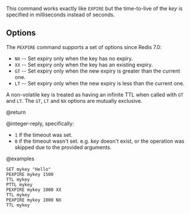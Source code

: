 This command works exactly like `EXPIRE` but the time-to-live of the _key_ is specified in milliseconds instead of seconds.

## Options

The `PEXPIRE` command supports a set of options since Redis 7.0:

* `NX` -- Set expiry only when the key has no expiry.
* `XX` -- Set expiry only when the key has an existing expiry.
* `GT` -- Set expiry only when the new expiry is greater than the current one.
* `LT` -- Set expiry only when the new expiry is less than the current one.

A non-volatile key is treated as having an infinite TTL when called with `GT` and `LT`.
The `GT`, `LT` and `NX` options are mutually exclusive.

@return

@integer-reply, specifically:

* `1` if the timeout was set.
* `0` if the timeout wasn't set. e.g. _key_ doesn't exist, or the operation was skipped due to the provided arguments.

@examples

```cli
SET mykey "Hello"
PEXPIRE mykey 1500
TTL mykey
PTTL mykey
PEXPIRE mykey 1000 XX
TTL mykey
PEXPIRE mykey 1000 NX
TTL mykey
```
